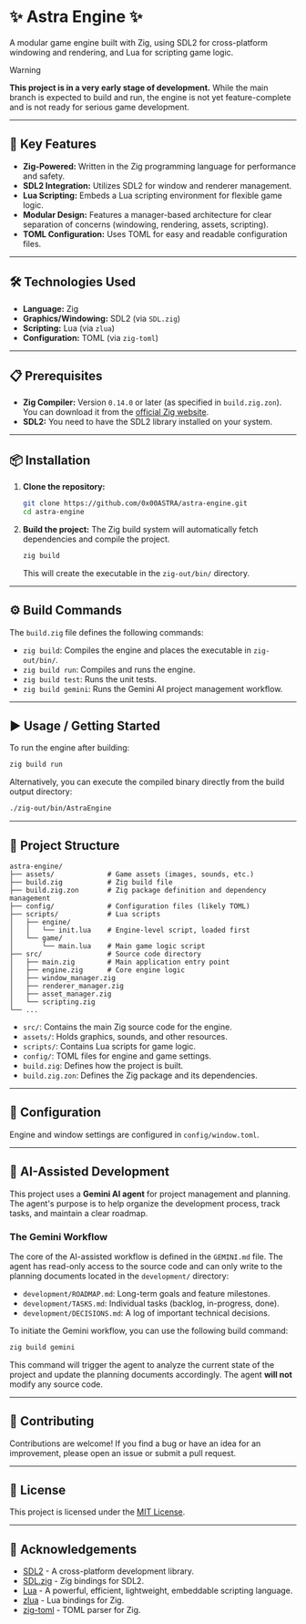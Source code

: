 # ✨ Astra Engine ✨

A modular game engine built with Zig, using SDL2 for cross-platform windowing and rendering, and Lua for scripting game logic.

> [!WARNING]
> **This project is in a very early stage of development.** While the main branch is expected to build and run, the engine is not yet feature-complete and is not ready for serious game development.

---

## 🚀 Key Features

*   **Zig-Powered:** Written in the Zig programming language for performance and safety.
*   **SDL2 Integration:** Utilizes SDL2 for window and renderer management.
*   **Lua Scripting:** Embeds a Lua scripting environment for flexible game logic.
*   **Modular Design:** Features a manager-based architecture for clear separation of concerns (windowing, rendering, assets, scripting).
*   **TOML Configuration:** Uses TOML for easy and readable configuration files.

---

## 🛠️ Technologies Used

*   **Language:** Zig
*   **Graphics/Windowing:** SDL2 (via `SDL.zig`)
*   **Scripting:** Lua (via `zlua`)
*   **Configuration:** TOML (via `zig-toml`)

---

## 📋 Prerequisites

*   **Zig Compiler:** Version `0.14.0` or later (as specified in `build.zig.zon`). You can download it from the [official Zig website](https://ziglang.org/download/).
*   **SDL2:** You need to have the SDL2 library installed on your system.

---

## 📦 Installation

1.  **Clone the repository:**
    ```bash
    git clone https://github.com/0x00ASTRA/astra-engine.git
    cd astra-engine
    ```

2.  **Build the project:**
    The Zig build system will automatically fetch dependencies and compile the project.
    ```bash
    zig build
    ```
    This will create the executable in the `zig-out/bin/` directory.

---

## ⚙️ Build Commands

The `build.zig` file defines the following commands:

*   `zig build`: Compiles the engine and places the executable in `zig-out/bin/`.
*   `zig build run`: Compiles and runs the engine.
*   `zig build test`: Runs the unit tests.
*   `zig build gemini`: Runs the Gemini AI project management workflow.

---

## ▶️ Usage / Getting Started

To run the engine after building:
```bash
zig build run
```

Alternatively, you can execute the compiled binary directly from the build output directory:
```bash
./zig-out/bin/AstraEngine
```

---

## 📂 Project Structure

```
astra-engine/
├── assets/             # Game assets (images, sounds, etc.)
├── build.zig           # Zig build file
├── build.zig.zon       # Zig package definition and dependency management
├── config/             # Configuration files (likely TOML)
├── scripts/            # Lua scripts
│   ├── engine/
│   │   └── init.lua    # Engine-level script, loaded first
│   └── game/
│       └── main.lua    # Main game logic script
├── src/                # Source code directory
│   ├── main.zig        # Main application entry point
│   ├── engine.zig      # Core engine logic
│   ├── window_manager.zig
│   ├── renderer_manager.zig
│   ├── asset_manager.zig
│   └── scripting.zig
└── ...
```

*   `src/`: Contains the main Zig source code for the engine.
*   `assets/`: Holds graphics, sounds, and other resources.
*   `scripts/`: Contains Lua scripts for game logic.
*   `config/`: TOML files for engine and game settings.
*   `build.zig`: Defines how the project is built.
*   `build.zig.zon`: Defines the Zig package and its dependencies.

---

## 🔧 Configuration

Engine and window settings are configured in `config/window.toml`.

---

## 🤖 AI-Assisted Development

This project uses a **Gemini AI agent** for project management and planning. The agent's purpose is to help organize the development process, track tasks, and maintain a clear roadmap.

### The Gemini Workflow

The core of the AI-assisted workflow is defined in the `GEMINI.md` file. The agent has read-only access to the source code and can only write to the planning documents located in the `development/` directory:

*   `development/ROADMAP.md`: Long-term goals and feature milestones.
*   `development/TASKS.md`: Individual tasks (backlog, in-progress, done).
*   `development/DECISIONS.md`: A log of important technical decisions.

To initiate the Gemini workflow, you can use the following build command:

```bash
zig build gemini
```

This command will trigger the agent to analyze the current state of the project and update the planning documents accordingly. The agent **will not** modify any source code.

---

## 🤝 Contributing

Contributions are welcome! If you find a bug or have an idea for an improvement, please open an issue or submit a pull request.

---

## 📄 License

This project is licensed under the [MIT License](LICENSE).

---

## 🙏 Acknowledgements

*   [SDL2](https://www.libsdl.org/) - A cross-platform development library.
*   [SDL.zig](https://github.com/ikskuh/SDL.zig) - Zig bindings for SDL2.
*   [Lua](https://www.lua.org/) - A powerful, efficient, lightweight, embeddable scripting language.
*   [zlua](https://github.com/natecraddock/ziglua) - Lua bindings for Zig.
*   [zig-toml](https://github.com/0x00ASTRA/zig-toml) - TOML parser for Zig.

